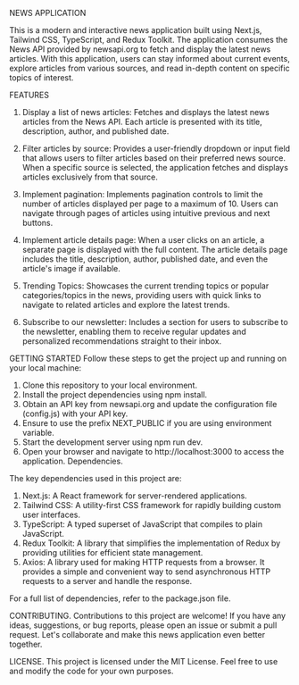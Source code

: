 
NEWS APPLICATION

This is a modern and interactive news application built using Next.js, Tailwind CSS, TypeScript, and Redux Toolkit. The application consumes the News API provided by newsapi.org to fetch and display the latest news articles. With this application, users can stay informed about current events, explore articles from various sources, and read in-depth content on specific topics of interest.

FEATURES
1. Display a list of news articles: Fetches and displays the latest news articles from the News API. Each article is presented with its title, description, author, and published date.

2. Filter articles by source: Provides a user-friendly dropdown or input field that allows users to filter articles based on their preferred news source. When a specific source is selected, the application fetches and displays articles exclusively from that source.

3. Implement pagination: Implements pagination controls to limit the number of articles displayed per page to a maximum of 10. Users can navigate through pages of articles using intuitive previous and next buttons.

4. Implement article details page: When a user clicks on an article, a separate page is displayed with the full content. The article details page includes the title, description, author, published date, and even the article's image if available.

5. Trending Topics: Showcases the current trending topics or popular categories/topics in the news, providing users with quick links to navigate to related articles and explore the latest trends.

6. Subscribe to our newsletter: Includes a section for users to subscribe to the newsletter, enabling them to receive regular updates and personalized recommendations straight to their inbox.

GETTING STARTED
Follow these steps to get the project up and running on your local machine:

1. Clone this repository to your local environment.
2. Install the project dependencies using npm install.
3. Obtain an API key from newsapi.org and update the configuration file (config.js) with your API key.
4. Ensure to use the prefix NEXT_PUBLIC if you are using environment variable.
5. Start the development server using npm run dev.
6. Open your browser and navigate to http://localhost:3000 to access the application.
Dependencies.

The key dependencies used in this project are:

1. Next.js: A React framework for server-rendered applications.
2. Tailwind CSS: A utility-first CSS framework for rapidly building custom user interfaces.
3. TypeScript: A typed superset of JavaScript that compiles to plain JavaScript.
4. Redux Toolkit: A library that simplifies the implementation of Redux by providing utilities for efficient state management.
5. Axios: A library used for making HTTP requests from a browser. It provides a simple and convenient way to send asynchronous HTTP requests to a server and handle the response.

For a full list of dependencies, refer to the package.json file.

CONTRIBUTING.
Contributions to this project are welcome! If you have any ideas, suggestions, or bug reports, please open an issue or submit a pull request. Let's collaborate and make this news application even better together.

LICENSE.
This project is licensed under the MIT License. Feel free to use and modify the code for your own purposes.